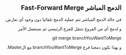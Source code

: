 <div dir=rtl>

## الدمج المباشر Fast-Forward Merge

في حالة الدمج المباشر تتم عملية الدمج تلقائيا دون وجود أي تعارض.

و لدمج أي من الفروع ننتقل للفرع الرئيسي ثم نستعمل الأمر

git merge branchYouWantToMerge

و بهذا نكون دمجنا فرع branchYouWantToMerge مع الMaster.

</div>